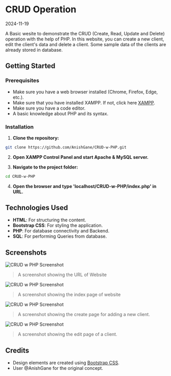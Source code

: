 CRUD Operation
=====================
2024-11-19

A Basic wesite to demonstrate the CRUD (Create, Read, Update and Delete) operation with the help of PHP. In this website, you can create a new client, edit the client's data and delete a client. Some sample data of the clients are already stored in database.

## Getting Started

### Prerequisites
 - Make sure you have a web browser installed (Chrome, Firefox, Edge, etc.).
 - Make sure that you have installed XAMPP. If not, click here [XAMPP](https://www.apachefriends.org/download.html).
 - Make sure you have a code editor.
 - A basic knowledge about PHP and its syntax.

### Installation

 1. **Clone the repository:**
   ```bash
   git clone https://github.com/AnishGane/CRUD-w-PHP.git
   ```

 2. **Open XAMPP Control Panel and start Apache & MySQL server.**

 3. **Navigate to the project folder:**
   ```bash
   cd CRUD-w-PHP
   ```

 4. **Open the browser and type 'localhost/CRUD-w-PHP/index.php' in URL.**

## Technologies Used
- **HTML**: For structuring the content.
- **Bootstrap CSS**: For styling the application.
- **PHP**: For database connectivity and Backend.
- **SQL**: For performing Queries from database.

## Screenshots
  ![CRUD w PHP Screenshot](https://github.com/user-attachments/assets/47228d22-07d6-4639-a33e-e10a138fda44)
  > A screenshot showing the URL of Website
  
  ![CRUD w PHP Screenshot](https://github.com/user-attachments/assets/33efd086-259c-4c40-bf10-38f596e12b73)
  > A screenshot showing the index page of website

  ![CRUD w PHP Screenshot](https://github.com/user-attachments/assets/06b4d324-f249-4c92-bd36-471b315c0478)
  > A screenshot showing the create page for adding a new client.
  
  ![CRUD w PHP Screenshot](https://github.com/user-attachments/assets/8947e1a5-6f43-41e3-9ce9-1aae3c4368d4)
  > A screenshot showing the edit page of a client.

## Credits
- Design elements are created using [Bootstrap CSS](https://getbootstrap.com/docs/5.0/getting-started/introduction/).   
- User @AnishGane for the original concept.
